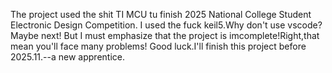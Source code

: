The project used the shit TI MCU tu finish 2025 National College Student Electronic Design Competition.
I used the fuck keil5.Why don't use vscode?
Maybe next!
But I must emphasize that the project is imcomplete!Right,that mean you'll face many problems!
Good luck.I'll finish this project before 2025.11.--a new apprentice.
